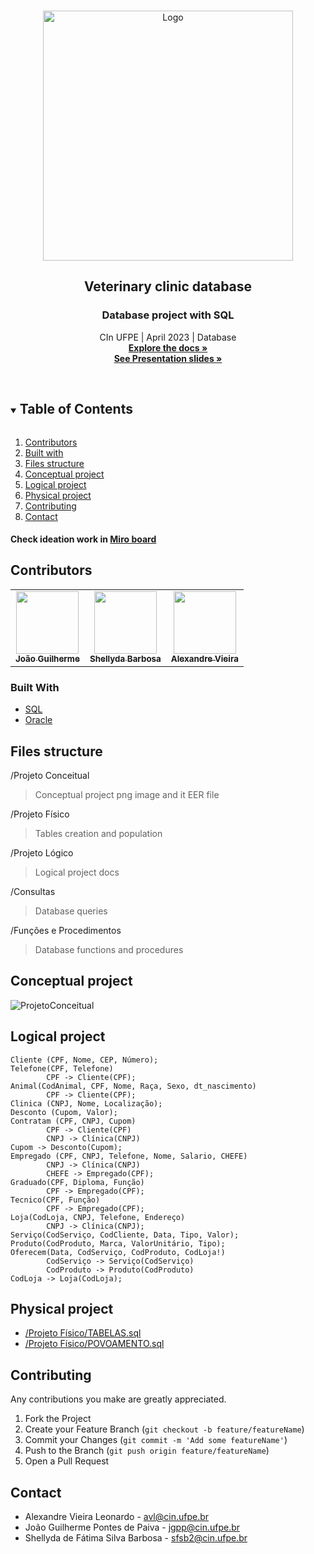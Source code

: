<!-- PROJECT LOGO -->
<br />
<p align="center">
  <a href="https://user-images.githubusercontent.com/38386145/232138446-2244e21c-854c-4c8a-b073-7f3f7b4f476b.png">
    <img src="https://www.binarionet.com.br/wp-content/uploads/2021/08/banco-de-dados.png" alt="Logo" height='400'>
  </a>
  <h2 align="center">Veterinary clinic database</h2> 
  <h3 align="center">Database project with SQL</h3>

  <p align="center">
    CIn UFPE | April 2023 | Database
    <br />
    <a href="https://github.com/jguilhermepaiva/ClinicaVet-BD"><strong>Explore the docs »</strong></a>
    <br />
    <a target="_blank" href="https://www.canva.com/design/DAFghF8Jq1c/b5MhlJVJHdBZfIgMC41chA/edit?utm_content=DAFghF8Jq1c&utm_campaign=designshare&utm_medium=link2&utm_source=sharebutton"><strong>See Presentation slides »</strong></a>
    <br />
    <br />
  </p>
</p>

<!-- TABLE OF CONTENTS -->
<details open="open">
  <summary><h2 style="display: inline-block">Table of Contents</h2></summary>
  <ol>
        <li><a href="#contributors">Contributors</a></li>
        <li><a href="#built-with">Built with</a></li>
        <li><a href="#files-structure">Files structure</a></li>
        <li><a href="#conceptual-project">Conceptual project</a></li>
        <li><a href="#logical-project">Logical project</a></li>
        <li><a href="#physical-project">Physical project</a></li>
        <li><a href="#contributing">Contributing</a></li>
        <li><a href="#contact">Contact</a></li>
  </ol>
</details>

#### Check ideation work in [Miro board](https://miro.com/app/board/uXjVP5xBx_M=/)

## Contributors

<table>
  <tr>
 <td align="center"><a href="https://github.com/jguilhermepaiva"><img src="https://avatars.githubusercontent.com/u/38386145?v=4" width="100px;" alt=""/><br /><sub><b>João Guilherme</b></sub></a><br/></td>
 
<td align="center"><a href="https://github.com/Shellyda"><img src="https://avatars.githubusercontent.com/u/69990297?v=4" width="100px;" alt=""/><br /><sub><b>Shellyda Barbosa</b></sub></a><br/></td>
    
<td align="center"><a href="https://github.com/alexandrevieiraleonardo"><img src="https://avatars.githubusercontent.com/u/29523630?v=4" width="100px;" alt=""/><br /><sub><b>Alexandre Vieira</b></sub></a><br/></td>
 </tr>
 </table>

### Built With

- [ SQL ](https://pt.wikipedia.org/wiki/SQL)
- [Oracle](https://livesql.oracle.com/)

## Files structure

/Projeto Conceitual

> Conceptual project png image and it EER file

/Projeto Físico

> Tables creation and population

/Projeto Lógico

> Logical project docs

/Consultas

> Database queries

/Funções e Procedimentos

> Database functions and procedures

## Conceptual project

![ProjetoConceitual](https://user-images.githubusercontent.com/38386145/232138446-2244e21c-854c-4c8a-b073-7f3f7b4f476b.png)

## Logical project

```
Cliente (CPF, Nome, CEP, Número);
Telefone(CPF, Telefone)
        CPF -> Cliente(CPF);
Animal(CodAnimal, CPF, Nome, Raça, Sexo, dt_nascimento)
        CPF -> Cliente(CPF);
Clinica (CNPJ, Nome, Localização);
Desconto (Cupom, Valor);
Contratam (CPF, CNPJ, Cupom)
        CPF -> Cliente(CPF)
        CNPJ -> Clínica(CNPJ)
Cupom -> Desconto(Cupom);
Empregado (CPF, CNPJ, Telefone, Nome, Salario, CHEFE)
        CNPJ -> Clínica(CNPJ)
        CHEFE -> Empregado(CPF);
Graduado(CPF, Diploma, Função)
        CPF -> Empregado(CPF);
Tecnico(CPF, Função)
        CPF -> Empregado(CPF);
Loja(CodLoja, CNPJ, Telefone, Endereço)
        CNPJ -> Clínica(CNPJ);
Serviço(CodServiço, CodCliente, Data, Tipo, Valor);
Produto(CodProduto, Marca, ValorUnitário, Tipo);
Oferecem(Data, CodServiço, CodProduto, CodLoja!)
        CodServiço -> Serviço(CodServiço)
        CodProduto -> Produto(CodProduto)
CodLoja -> Loja(CodLoja);
```

## Physical project

- [/Projeto Físico/TABELAS.sql](https://github.com/jguilhermepaiva/ClinicaVet-BD/blob/main/Projeto%20F%C3%ADsico/TABELAS.sql)
- [/Projeto Físico/POVOAMENTO.sql](https://github.com/jguilhermepaiva/ClinicaVet-BD/blob/main/Projeto%20F%C3%ADsico/POVOAMENTO.sql)

## Contributing

Any contributions you make are greatly appreciated.

1. Fork the Project
2. Create your Feature Branch (`git checkout -b feature/featureName`)
3. Commit your Changes (`git commit -m 'Add some featureName'`)
4. Push to the Branch (`git push origin feature/featureName`)
5. Open a Pull Request

## Contact

- Alexandre Vieira Leonardo - avl@cin.ufpe.br
- João Guilherme Pontes de Paiva - jgpp@cin.ufpe.br 
- Shellyda de Fátima Silva Barbosa - sfsb2@cin.ufpe.br

<!-- MARKDOWN LINKS & IMAGES -->
<!-- https://www.markdownguide.org/basic-syntax/#reference-style-links -->

[contributors-shield]: https://img.shields.io/github/contributors/github_username/repo.svg?style=for-the-badge
[contributors-url]: https://github.com/github_username/repo/graphs/contributors
[forks-shield]: https://img.shields.io/github/forks/github_username/repo.svg?style=for-the-badge
[forks-url]: https://github.com/github_username/repo/network/members
[stars-shield]: https://img.shields.io/github/stars/github_username/repo.svg?style=for-the-badge
[stars-url]: https://github.com/github_username/repo/stargazers
[issues-shield]: https://img.shields.io/github/issues/github_username/repo.svg?style=for-the-badge
[issues-url]: https://github.com/github_username/repo/issues
[license-shield]: https://img.shields.io/github/license/github_username/repo.svg?style=for-the-badge
[license-url]: https://github.com/github_username/repo/blob/master/LICENSE.txt
[linkedin-shield]: https://img.shields.io/badge/-LinkedIn-black.svg?style=for-the-badge&logo=linkedin&colorB=555
[linkedin-url]: https://linkedin.com/in/github_username
